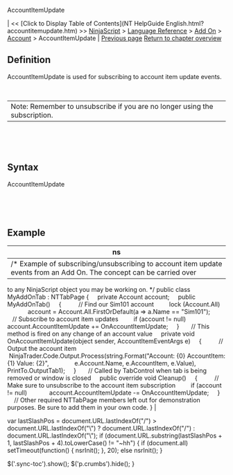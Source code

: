 ﻿










 


AccountItemUpdate







| &lt;&lt; [Click to Display Table of Contents](NT HelpGuide English.html?accountitemupdate.htm) &gt;&gt;
 [NinjaScript](ninjascript.htm) &gt; [Language Reference](language_reference_wip.htm) &gt; [Add On](add_on.htm) &gt; [Account](account_class.htm) &gt;
AccountItemUpdate | [Previous page](accountitem.htm)
[Return to chapter overview](account_class.htm)










Definition
----------


AccountItemUpdate is used for subscribing to account item update events. 


 




|  |
| --- |
| Note: Remember to unsubscribe if you are no longer using the subscription. |



 


 


Syntax
------


AccountItemUpdate


 


 


Example
-------




| ns |
| --- |
| /* Example of subscribing/unsubscribing to account item update events from an Add On. The concept can be carried over
to any NinjaScript object you may be working on. */
public class MyAddOnTab : NTTabPage
{
     private Account account;
     public MyAddOnTab()
     {
          // Find our Sim101 account
         lock (Account.All)
               account = Account.All.FirstOrDefault(a =&gt; a.Name == "Sim101");
 
          // Subscribe to account item updates
         if (account != null)
               account.AccountItemUpdate += OnAccountItemUpdate;
     }
 
     // This method is fired on any change of an account value
     private void OnAccountItemUpdate(object sender, AccountItemEventArgs e)
     {
          // Output the account item
          NinjaTrader.Code.Output.Process(string.Format("Account: {0} AccountItem: {1} Value: {2}",
               e.Account.Name, e.AccountItem, e.Value), PrintTo.OutputTab1);
     }
 
     // Called by TabControl when tab is being removed or window is closed
     public override void Cleanup()
     {
          // Make sure to unsubscribe to the account item subscription
         if (account != null)
              account.AccountItemUpdate -= OnAccountItemUpdate;
     }
 
     // Other required NTTabPage members left out for demonstration purposes. Be sure to add them in your own code.
} |






 
 var lastSlashPos = document.URL.lastIndexOf("/") &gt; document.URL.lastIndexOf("\\") ? document.URL.lastIndexOf("/") : document.URL.lastIndexOf("\\");
 if (document.URL.substring(lastSlashPos + 1, lastSlashPos + 4).toLowerCase() != "~hh") {
 if (document.all) setTimeout(function() {
 nsrInit();
 }, 20);
 else nsrInit();
 }
 
 
 $('.sync-toc').show();
 $('p.crumbs').hide();
 }
 
 
 



